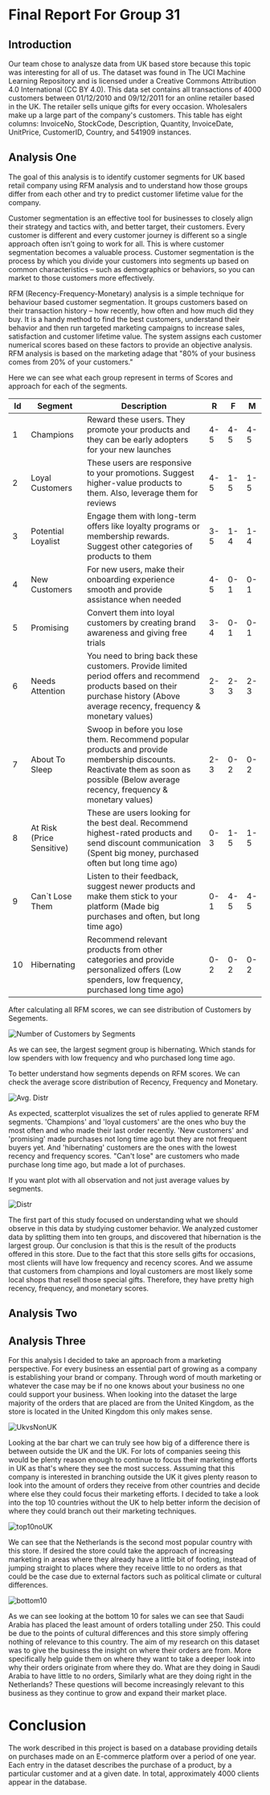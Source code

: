 # Final Report For Group 31


## Introduction
Our team chose to analysze data from UK based store because this topic was interesting for all of us. The dataset was found in The UCI Machine Learning Repository and is licensed under a Creative Commons Attribution 4.0 International (CC BY 4.0). This data set contains all transactions of 4000 customers between 01/12/2010 and 09/12/2011 for an online retailer based in the UK. The retailer sells unique gifts for every occasion. Wholesalers make up a large part of the company's customers. This table has eight columns: InvoiceNo, StockCode, Description, Quantity, InvoiceDate, UnitPrice, CustomerID, Country, and 541909 instances.

## Analysis One
The goal of this analysis is to identify customer segments for UK based retail company using RFM analysis and to understand how those groups differ from each other and try to predict customer lifetime value for the company.

Customer segmentation is an effective tool for businesses to closely align their strategy and tactics with, and better target, their customers. Every customer is different and every customer journey is different so a single approach often isn’t going to work for all. This is where customer segmentation becomes a valuable process. Customer segmentation is the process by which you divide your customers into segments up based on common characteristics – such as demographics or behaviors, so you can market to those customers more effectively.

RFM (Recency-Frequency-Monetary) analysis is a simple technique for behaviour based customer segmentation. It groups customers based on their transaction history – how recently, how often and how much did they buy. It is a handy method to find the best customers, understand their behavior and then run targeted marketing campaigns to increase sales, satisfaction and customer lifetime value. The system assigns each customer numerical scores based on these factors to provide an objective analysis. RFM analysis is based on the marketing adage that "80% of your business comes from 20% of your customers."

Here we can see what each group represent in terms of Scores and approach for each of the segments.

| Id  | Segment                   | Description                                                                                                                                                                          | R   | F   | M   |
|-----|---------------------------|--------------------------------------------------------------------------------------------------------------------------------------------------------------------------------------|-----|-----|-----|
| 1   | Champions                 | Reward these users. They promote your products and they can be early adopters for your new launches                                                                                  | 4-5 | 4-5 | 4-5 |
| 2   | Loyal Customers           | These users are responsive to your promotions. Suggest higher-value products to them. Also, leverage them for reviews                                                                | 4-5 | 1-5 | 1-5 |
| 3   | Potential Loyalist        | Engage them with long-term offers like loyalty programs or membership rewards. Suggest other categories of products to them                                                          | 3-5 | 1-4 | 1-4 |
| 4   | New Customers             | For new users, make their onboarding experience smooth and provide assistance when needed                                                                                            | 4-5 | 0-1 | 0-1 |
| 5   | Promising                 | Convert them into loyal customers by creating brand awareness and giving free trials                                                                                                 | 3-4 | 0-1 | 0-1 |
| 6   | Needs Attention           | You need to bring back these customers. Provide limited period offers and recommend products based on their purchase history (Above average recency, frequency & monetary values)    | 2-3 | 2-3 | 2-3 |
| 7   | About To Sleep            | Swoop in before you lose them. Recommend popular products and provide membership discounts. Reactivate them as soon as possible (Below average recency, frequency & monetary values) | 2-3 | 0-2 | 0-2 |
| 8   | At Risk (Price Sensitive) | These are users looking for the best deal. Recommend highest-rated products and send discount communication (Spent big money, purchased often but long time ago)                     | 0-3 | 1-5 | 1-5 |
| 9   | Can`t Lose Them           | Listen to their feedback, suggest newer products and make them stick to your platform (Made big purchases and often, but long time ago)                                              | 0-1 | 4-5 | 4-5 |
| 10  | Hibernating               | Recommend relevant products from other categories and provide personalized offers (Low spenders, low frequency, purchased long time ago)                                             | 0-2 | 0-2 | 0-2 |

After calculating all RFM scores, we can see distribution of Customers by Segements.

![Number of Customers by Segments](./images/NumberOfCustomers.png)

As we can see, the largest segment group is hibernating. Which stands for low spenders with low frequency and who purchased long time ago.

To better understand how segments depends on RFM scores. We can check the average score distribution of Recency, Frequency and Monetary.

![Avg. Distr](./images/DistrOfSegments.png)

As expected, scatterplot visualizes the set of rules applied to generate RFM segments. 'Champions' and 'loyal customers' are the ones who buy the most often and who made their last order recently. 'New customers' and 'promising' made purchases not long time ago but they are not frequent buyers yet. And 'hibernating' customers are the ones with the lowest recency and frequency scores. "Can't lose" are customers who made purchase long time ago, but made a lot of purchases.

 If you want plot with all observation and not just average values by segments. 

![Distr](./images/DistrOfSegments2.png)

The first part of this study focused on understanding what we should observe in this data by studying customer behavior. We analyzed customer data by splitting them into ten groups, and discovered that hibernation is the largest group. Our conclusion is that this is the result of the products offered in this store. Due to the fact that this store sells gifts for occasions, most clients will have low frequency and recency scores. And we assume that customers from champions and loyal customers are most likely some local shops that resell those special gifts. Therefore, they have pretty high recency, frequency, and monetary scores.

## Analysis Two

## Analysis Three

For this analysis I decided to take an approach from a marketing perspective. For every business an essential part of growing as a company is establishing your brand or company. Through word of mouth marketing or whatever the case may be if no one knows about your business no one could support your business. When looking into the dataset the large majority of the orders that are placed are from the United Kingdom, as the store is located in the United Kingdom this only makes sense.

![UkvsNonUK](./images/UKvsOutsideUKBarChart.png)

Looking at the bar chart we can truly see how big of a difference there is between outside the UK and the UK. For lots of companies seeing this would be plenty reason enough to continue to focus their marketing efforts in UK as that's where they see the most success.
Assuming that this company is interested in branching outside the UK it gives plenty reason to look into the amount of orders they receive from other countries and decide where else they could focus their marketing efforts. I decided to take a look into the top 10 countries without the UK to help better inform the decision of where they could branch out their marketing techniques.

![top10noUK](./images/Top10SalesNoUK.png)

We can see that the Netherlands is the second most popular country with this store. If desired the store could take the approach of increasing marketing in areas where they already have a little bit of footing, instead of jumping straight to places where they receive little to no orders as that could be the case due to external factors such as political climate or cultural differences.

![bottom10](./images/Bottom10Sales.png) 

As we can see looking at the bottom 10 for sales we can see that Saudi Arabia has placed the least amount of orders totalling under 250.
This could be due to the points of cultural differences and this store simply offering nothing of relevance to this country.
The aim of my research on this dataset was to give the business the insight on where their orders are from. More specifically help guide them on where they want to take a deeper look into why their orders originate from where they do. What are they doing in Saudi Arabia to have little to no orders, Similarly what are they doing right in the Netherlands? These questions will become increasingly relevant to this business as they continue to grow and expand their market place.

# Conclusion

The work described in this project is based on a database providing details on purchases made on an E-commerce platform over a period of one year. Each entry in the dataset describes the purchase of a product, by a particular customer and at a given date. In total, approximately 
4000 clients appear in the database. 


